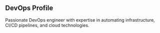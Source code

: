 ## DevOps Profile

Passionate DevOps engineer with expertise in automating infrastructure, CI/CD pipelines, and cloud technologies.
